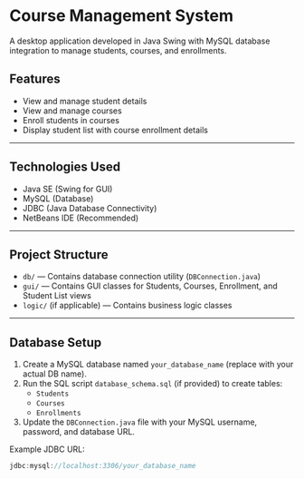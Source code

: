 # Course Management System

A desktop application developed in Java Swing with MySQL database integration to manage students, courses, and enrollments.



## Features

- View and manage student details
- View and manage courses
- Enroll students in courses
- Display student list with course enrollment details

---

## Technologies Used

- Java SE (Swing for GUI)
- MySQL (Database)
- JDBC (Java Database Connectivity)
- NetBeans IDE (Recommended)

---

## Project Structure

- `db/` — Contains database connection utility (`DBConnection.java`)
- `gui/` — Contains GUI classes for Students, Courses, Enrollment, and Student List views
- `logic/` (if applicable) — Contains business logic classes

---

## Database Setup

1. Create a MySQL database named `your_database_name` (replace with your actual DB name).
2. Run the SQL script `database_schema.sql` (if provided) to create tables:
    - `Students`
    - `Courses`
    - `Enrollments`
3. Update the `DBConnection.java` file with your MySQL username, password, and database URL.

Example JDBC URL:
```java
jdbc:mysql://localhost:3306/your_database_name
